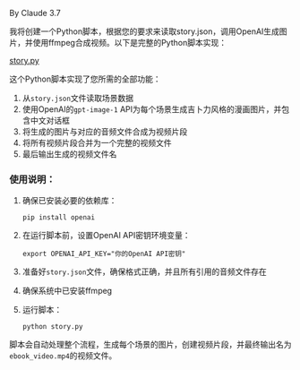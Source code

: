 By Claude 3.7

我将创建一个Python脚本，根据您的要求来读取story.json，调用OpenAI生成图片，并使用ffmpeg合成视频。以下是完整的Python脚本实现：

[story.py](story.py)

这个Python脚本实现了您所需的全部功能：

1. 从`story.json`文件读取场景数据
2. 使用OpenAI的`gpt-image-1` API为每个场景生成吉卜力风格的漫画图片，并包含中文对话框
3. 将生成的图片与对应的音频文件合成为视频片段
4. 将所有视频片段合并为一个完整的视频文件
5. 最后输出生成的视频文件名

### 使用说明：

1. 确保已安装必要的依赖库：
   ```
   pip install openai
   ```

2. 在运行脚本前，设置OpenAI API密钥环境变量：
   ```
   export OPENAI_API_KEY="你的OpenAI API密钥"
   ```

3. 准备好`story.json`文件，确保格式正确，并且所有引用的音频文件存在

4. 确保系统中已安装ffmpeg

5. 运行脚本：
   ```
   python story.py
   ```

脚本会自动处理整个流程，生成每个场景的图片，创建视频片段，并最终输出名为`ebook_video.mp4`的视频文件。